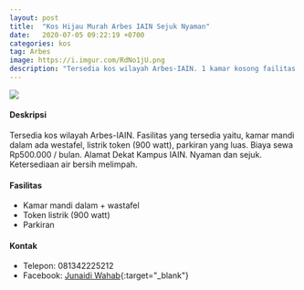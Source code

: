 ```yaml
---
layout: post
title:  "Kos Hijau Murah Arbes IAIN Sejuk Nyaman"
date:   2020-07-05 09:22:19 +0700
categories: kos
tag: Arbes
image: https://i.imgur.com/RdNo1jU.png
description: "Tersedia kos wilayah Arbes-IAIN. 1 kamar kosong failitas Kamar mandi dalam ada westafel listrik token 900 watt. Biaya sewa Rp500.000 / bulan. Alamat Dekat Kampus IAIN, parkiran luas. Nyaman dan sejuk. Ketersediaan air bersih melimpah."
---
```


<div class="mb-4">
<image src="https://i.imgur.com/RdNo1jU.png" class="img-fluid" />
</div>

#### Deskripsi
Tersedia kos wilayah Arbes-IAIN. Fasilitas yang tersedia yaitu, kamar mandi dalam ada westafel, listrik token (900 watt), parkiran yang luas. Biaya sewa Rp500.000 / bulan. Alamat Dekat Kampus IAIN. Nyaman dan sejuk. Ketersediaan air bersih melimpah.

#### Fasilitas
- Kamar mandi dalam + wastafel
- Token listrik (900 watt)
- Parkiran

#### Kontak
- Telepon: 081342225212
- Facebook: [Junaidi Wahab](https://www.facebook.com/profile.php?id=100011759683376 "Junaidi Wahab"){:target="_blank"}